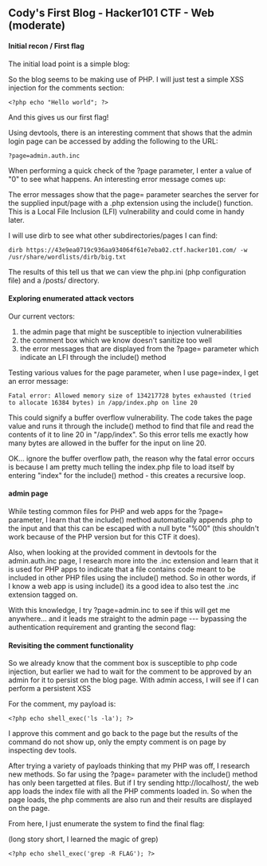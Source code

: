 ## Cody's First Blog - Hacker101 CTF - Web (moderate)

#### Initial recon / First flag

The initial load point is a simple blog:



So the blog seems to be making use of PHP. I will just test a simple XSS injection for the comments section:

```
<?php echo "Hello world"; ?>
```

And this gives us our first flag!



Using devtools, there is an interesting comment that shows that the admin login page can be accessed by adding the following to the URL:

```
?page=admin.auth.inc
```

When performing a quick check of the ?page parameter, I enter a value of "0" to see what happens. An interesting error message comes up:




The error messages show that the page= parameter searches the server for the supplied input/page with a .php extension using the include() function. This is a Local File Inclusion (LFI) vulnerability and could come in handy later.


I will use dirb to see what other subdirectories/pages I can find:

```
dirb https://43e9ea0719c936aa934064f61e7eba02.ctf.hacker101.com/ -w /usr/share/wordlists/dirb/big.txt
```

The results of this tell us that we can view the php.ini (php configuration file) and a /posts/ directory.

#### Exploring enumerated attack vectors

Our current vectors:

1. the admin page that might be susceptible to injection vulnerabilities
2. the comment box which we know doesn't sanitize too well
3. the error messages that are displayed from the ?page= parameter which indicate an LFI through the include() method

Testing various values for the page parameter, when I use page=index, I get an error message:

```
Fatal error: Allowed memory size of 134217728 bytes exhausted (tried to allocate 16384 bytes) in /app/index.php on line 20
```

This could signify a buffer overflow vulnerability. The code takes the page value and runs it through the include() method to find that file and read the contents of it to line 20 in "/app/index". So this error tells me exactly how many bytes are allowed in the buffer for the input on line 20.

OK... ignore the buffer overflow path, the reason why the fatal error occurs is because I am pretty much telling the index.php file to load itself by entering "index" for the include() method - this creates a recursive loop.

#### admin page

While testing common files for PHP and web apps for the ?page= parameter, I learn that the include() method automatically appends .php to the input and that this can be escaped with a null byte "%00" (this shouldn't work because of the PHP version but for this CTF it does).

Also, when looking at the provided comment in devtools for the admin.auth.inc page, I research more into the .inc extension and learn that it is used for PHP apps to indicate that a file contains code meant to be included in other PHP files using the include() method. So in other words, if I know a web app is using include() its a good idea to also test the .inc extension tagged on.

With this knowledge, I try ?page=admin.inc to see if this will get me anywhere... and it leads me straight to the admin page --- bypassing the authentication requirement and granting the second flag:




#### Revisiting the comment functionality

So we already know that the comment box is susceptible to php code injection, but earlier we had to wait for the comment to be approved by an admin for it to persist on the blog page. With admin access, I will see if I can perform a persistent XSS

For the comment, my payload is:

```
<?php echo shell_exec('ls -la'); ?>
```

I approve this comment and go back to the page but the results of the command do not show up, only the empty comment is on page by inspecting dev tools.

After trying a variety of payloads thinking that my PHP was off, I research new methods. So far using the ?page= parameter with the include() method has only been targetted at files. But if I try sending http://localhost/<PAGE WITH COMMENTS>, the web app loads the index file with all the PHP comments loaded in. So when the page loads, the php comments are also run and their results are displayed on the page.

From here, I just enumerate the system to find the final flag:

(long story short, I learned the magic of grep)

```
<?php echo shell_exec('grep -R FLAG'); ?>
```
